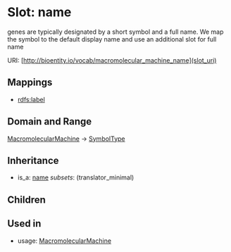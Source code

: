 # Slot: name


genes are typically designated by a short symbol and a full name. We map the symbol to the default display name and use an additional slot for full name

URI: [http://bioentity.io/vocab/macromolecular_machine_name](slot_uri)
## Mappings

 * [rdfs:label](http://purl.obolibrary.org/obo/rdfs_label)
## Domain and Range

[MacromolecularMachine](MacromolecularMachine.md) -> [SymbolType](SymbolType.md)
## Inheritance

 *  is_a: [name](name.md) *subsets*: (translator_minimal)
## Children

## Used in

 *  usage: [MacromolecularMachine](MacromolecularMachine.md)
